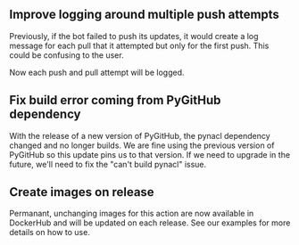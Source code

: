 ## Improve logging around multiple push attempts

Previously, if the bot failed to push its updates, it would create a log message for each pull that it attempted but only for the first push. This could be confusing to the user.

Now each push and pull attempt will be logged.

## Fix build error coming from PyGitHub dependency

With the release of a new version of PyGitHub, the pynacl dependency changed and no longer builds. We are fine using the previous version of PyGitHub so this update pins us to that version. If we need to upgrade in the future, we'll need to fix the "can't build pynacl" issue.
## Create images on release

Permanant, unchanging images for this action are now available in DockerHub and will be updated on each release. See our examples for more details on how to use.

